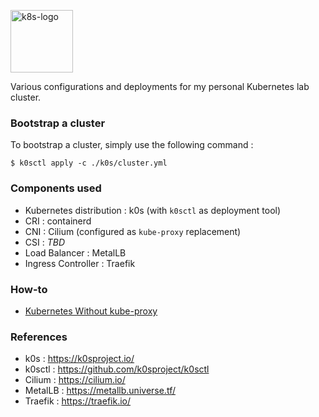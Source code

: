 <p><img src="https://upload.wikimedia.org/wikipedia/commons/thumb/6/67/Kubernetes_logo.svg/2560px-Kubernetes_logo.svg.png" alt="k8s-logo" title="k8s" align="top" height=100 /></p>

Various configurations and deployments for my personal Kubernetes lab cluster.

### Bootstrap a cluster

To bootstrap a cluster, simply use the following command :

```shell
$ k0sctl apply -c ./k0s/cluster.yml
```

### Components used

- Kubernetes distribution : k0s (with `k0sctl` as deployment tool)
- CRI : containerd
- CNI : Cilium (configured as `kube-proxy` replacement)
- CSI : *TBD*
- Load Balancer : MetalLB
- Ingress Controller : Traefik

### How-to

* [Kubernetes Without kube-proxy](https://docs.cilium.io/en/v1.10/gettingstarted/kubeproxy-free/)

### References

- k0s : https://k0sproject.io/
- k0sctl : https://github.com/k0sproject/k0sctl
- Cilium : https://cilium.io/
- MetalLB : https://metallb.universe.tf/
- Traefik : https://traefik.io/
